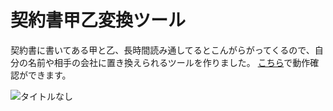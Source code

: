 # 契約書甲乙変換ツール

契約書に書いてある甲と乙、長時間読み通してるとこんがらがってくるので、自分の名前や相手の会社に置き換えられるツールを作りました。
[こちら](https://kouotsu.netlify.app)で動作確認ができます。

![タイトルなし](https://github.com/CAT5NEKO/kouOtsu/assets/111590457/3c7f2321-37ea-4e99-ab1d-b478911ebe6f)
